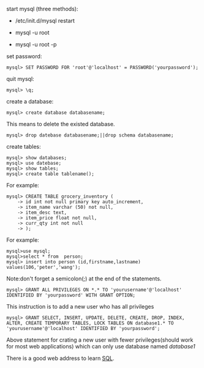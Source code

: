 start mysql (three methods):

   * /etc/init.d/mysql restart

   * mysql -u root
   * mysql -u root -p 

set password:

    mysql> SET PASSWORD FOR 'root'@'localhost' = PASSWORD('yourpassword');

quit mysql:

    mysql> \q;  

create a database:

    mysql> create database databasename;

This means to delete the existed database.

    mysql> drop datebase databasename;||drop schema databasename;

create tables:

    mysql> show databases;
    mysql> use datebase;
    mysql> show tables;
    mysql> create table tablename();

For example:

    mysql> CREATE TABLE grocery_inventory (
        -> id int not null primary key auto_increment,
        -> item_name varchar (50) not null,
        -> item_desc text,
        -> item_price float not null,
        -> curr_qty int not null
        -> );

For example:

    mysql>use mysql;
    mysql>select * from  person;
    mysql> insert into person (id,firstname,lastname) values(106,'peter','wang');


Note:don't forget a semicolon(;) at the end of the statements.

    mysql> GRANT ALL PRIVILEGES ON *.* TO 'yourusername'@'localhost' IDENTIFIED BY 'yourpassword' WITH GRANT OPTION;

This instruction is to add a new user who has all privileges

    mysql> GRANT SELECT, INSERT, UPDATE, DELETE, CREATE, DROP, INDEX, ALTER, CREATE TEMPORARY TABLES, LOCK TABLES ON database1.* TO 'yourusername'@'localhost' IDENTIFIED BY 'yourpassword';

Above statement for crating a new user with fewer privileges(should work for 
most web applications) which can only use database named _database1_

There is a good web address to learn [SQL][SQL tutorial].

[SQL tutorial]: http://www.webdevelopersnotes.com/tutorials/sql/index.php3 

